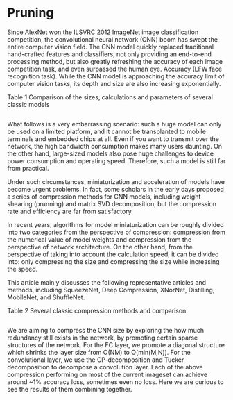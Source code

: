 # Pruning

Since AlexNet won the ILSVRC 2012 ImageNet image classification competition, the convolutional neural network (CNN) boom has swept the entire computer vision field. The CNN model quickly replaced traditional hand-crafted features and classifiers, not only providing an end-to-end processing method, but also greatly refreshing the accuracy of each image competition task, and even surpassed the human eye. Accuracy (LFW face recognition task). While the CNN model is approaching the accuracy limit of computer vision tasks, its depth and size are also increasing exponentially.

Table 1 Comparison of the sizes, calculations and parameters of several classic models
<center><img srg='https://github.com/kzhang14/Pruning/blob/master/resources/fig1.jpg'></center>

What follows is a very embarrassing scenario: such a huge model can only be used on a limited platform, and it cannot be transplanted to mobile terminals and embedded chips at all. Even if you want to transmit over the network, the high bandwidth consumption makes many users daunting. On the other hand, large-sized models also pose huge challenges to device power consumption and operating speed. Therefore, such a model is still far from practical.

Under such circumstances, miniaturization and acceleration of models have become urgent problems. In fact, some scholars in the early days proposed a series of compression methods for CNN models, including weight shearing (prunning) and matrix SVD decomposition, but the compression rate and efficiency are far from satisfactory.

In recent years, algorithms for model miniaturization can be roughly divided into two categories from the perspective of compression: compression from the numerical value of model weights and compression from the perspective of network architecture. On the other hand, from the perspective of taking into account the calculation speed, it can be divided into: only compressing the size and compressing the size while increasing the speed.

This article mainly discusses the following representative articles and methods, including SqueezeNet, Deep Compression, XNorNet, Distilling, MobileNet, and ShuffleNet.

Table 2 Several classic compression methods and comparison
<center><img srg='https://github.com/kzhang14/Pruning/blob/master/resources/fig2.bmp'></center>

We are aiming to compress the CNN size by exploring the how much redundancy still exists in the network, by promoting certain sparse structures of the network. For the FC layer, we promote a diagonal structure which shrinks the layer size from O(NM) to O(min(M,N)). For the convolutional layer, we use the CP-decomposition and Tucker decomposition to decompose a convolution layer. Each of the above compression performing on most of the current imageset can achieve around ~1% accuracy loss, sometimes even no loss. Here we are curious to see the results of them combining together. 
